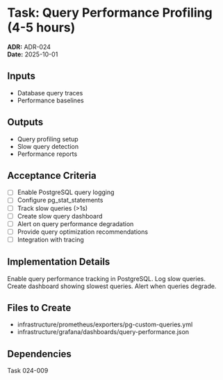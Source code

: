 # Task: Query Performance Profiling (4-5 hours)
**ADR:** ADR-024  
**Date:** 2025-10-01

## Inputs
- Database query traces
- Performance baselines

## Outputs
- Query profiling setup
- Slow query detection
- Performance reports

## Acceptance Criteria
- [ ] Enable PostgreSQL query logging
- [ ] Configure pg_stat_statements
- [ ] Track slow queries (>1s)
- [ ] Create slow query dashboard
- [ ] Alert on query performance degradation
- [ ] Provide query optimization recommendations
- [ ] Integration with tracing

## Implementation Details
Enable query performance tracking in PostgreSQL. Log slow queries. Create dashboard showing slowest queries. Alert when queries degrade.

## Files to Create
- infrastructure/prometheus/exporters/pg-custom-queries.yml
- infrastructure/grafana/dashboards/query-performance.json

## Dependencies
Task 024-009